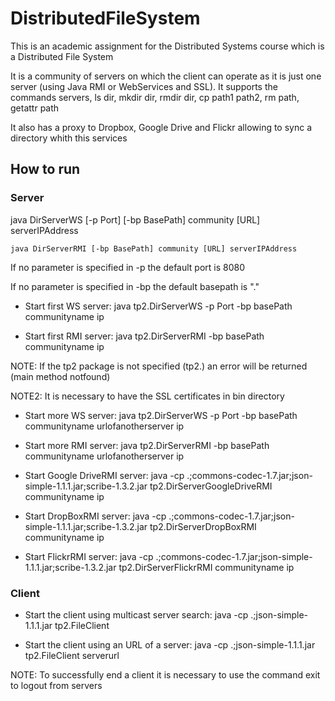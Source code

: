 # DistributedFileSystem

This is an academic assignment for the Distributed Systems course which is a Distributed File System

It is a community of servers on which the client can operate as it is just one server (using Java RMI or WebServices and SSL). It supports the commands servers, ls dir, mkdir dir, rmdir dir, cp path1 path2, rm path, getattr path

It also has a proxy to Dropbox, Google Drive and Flickr allowing to sync a directory whith this services

## How to run

### Server

  java DirServerWS [-p Port] [-bp BasePath] community [URL] serverIPAddress

	java DirServerRMI [-bp BasePath] community [URL] serverIPAddress

If no parameter is specified in -p the default port is 8080

If no parameter is specified in -bp the default basepath is "."

- Start first WS server: 
	java tp2.DirServerWS -p Port -bp basePath communityname ip

- Start first RMI server: 
	java tp2.DirServerRMI -bp basePath communityname ip
		
NOTE: If the tp2 package is not specified (tp2.) an error will be returned (main method notfound)

NOTE2: It is necessary to have the SSL certificates in bin directory

- Start more WS server: 
	java tp2.DirServerWS -p Port -bp basePath communityname urlofanotherserver ip

- Start more RMI server: 
	java tp2.DirServerRMI -bp basePath communityname urlofanotherserver ip
				
- Start Google DriveRMI server: 
	java -cp .;commons-codec-1.7.jar;json-simple-1.1.1.jar;scribe-1.3.2.jar tp2.DirServerGoogleDriveRMI communityname ip

- Start DropBoxRMI server: 
	java -cp .;commons-codec-1.7.jar;json-simple-1.1.1.jar;scribe-1.3.2.jar tp2.DirServerDropBoxRMI communityname ip
	
- Start FlickrRMI server: 
	java -cp .;commons-codec-1.7.jar;json-simple-1.1.1.jar;scribe-1.3.2.jar tp2.DirServerFlickrRMI communityname ip

### Client

- Start the client using multicast server search: 
	java -cp .;json-simple-1.1.1.jar tp2.FileClient
		
- Start the client using an URL of a server: 
	java -cp .;json-simple-1.1.1.jar tp2.FileClient serverurl
	
NOTE: To successfully end a client it is necessary to use the command exit to logout from servers
